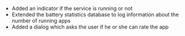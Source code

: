 * Added an indicator if the service is running or not
* Extended the battery statistics database to log information about the number of running apps
* Added a dialog which asks the user if he or she can rate the app
